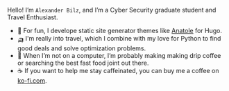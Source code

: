 Hello! I’m `Alexander Bilz`, and I’m a Cyber Security graduate student and Travel Enthusiast.

- 🌈 For fun, I develope static site generator themes like [Anatole](https://github.com/lxndrblz/anatole) for Hugo.
- 🛺 I'm really into travel, which I combine with my love for Python to find good deals and solve optimization problems.
- 🍱 When I’m not on a computer, I’m probably making making drip coffee or searching the best fast food joint out there.
- ☕ If you want to help me stay caffeinated, you can buy me a coffee on [ko-fi.com](https://ko-fi.com/lxndrblz).

